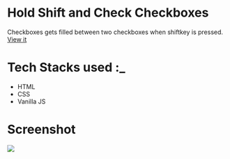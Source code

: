 # Hold Shift and Check Checkboxes
Checkboxes gets filled between two checkboxes when shiftkey is pressed.</br>
[View it](https://shiftcheckboxes.netlify.app/)

# Tech Stacks used :_
- HTML
- CSS
- Vanilla JS

# Screenshot
<img src="https://user-images.githubusercontent.com/56690856/89770829-f12c4900-db1c-11ea-8d89-08f852fa2ee5.png">
